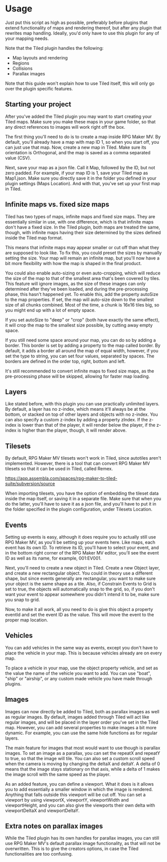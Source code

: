 # Usage

Just put this script as high as possible, preferably before plugins that
extend functionality of maps and rendering thereof, but after any plugin
that rewrites map handling. Ideally, you'd only have to use this plugin for
any of your mapping needs.

Note that the Tiled plugin handles the following:
 * Map layouts and rendering
 * Regions
 * Collisions
 * Parallax images

Note that this guide won't explain how to use Tiled itself, this will only
go over the plugin specific features.

## Starting your project

After you've added the Tiled plugin you may want to start creating your
Tiled maps. Make sure you make these maps in your game folder, so that any
direct references to images will work right off the box.

The first thing you'll need to do is to create a map inside RPG Maker MV.
By default, you'll already have a map with map ID 1, so when you start off,
you can just use that map. Now, create a new map in Tiled. Make sure its
orientation is Orthogonal, and the map is saved as a comma separated value
(CSV).

Next, save your map as a json file. Call it Map, followed by the ID, but not
zero padded. For example, if your map ID is 1, save your Tiled map as
Map1.json. Make sure you directly save it in the folder you defined in your
plugin settings (Maps Location). And with that, you've set up your first
map in Tiled.

## Infinite maps vs. fixed size maps

Tiled has two types of maps, infinite maps and fixed size maps. They are
essentially similar in use, with one difference, which is that infinite maps
don't have a fixed size. In the Tiled plugin, both maps are treated the
same, though, with infinite maps having their size determined by the
sizes defined inside the Tiled map format.

This means that infinite maps may appear smaller or cut off than what they
are supposed to look like. To fix this, you could preset the sizes by
manually setting the size. Your map will remain an infinite map, but you'll
now have a bit more flexibility with how the map is shaped in the final
product.

You could also enable auto-sizing or even auto-cropping, which will reduce
the size of the map to that of the smallest area that's been covered by tiles.
This feature will ignore images, as the size of these images can only
determined after they've been loaded, and during the pre-processing phase,
this hasn't happened yet. To enable this, add the property autoSize to the map
properties. If set, the map will auto-size down to the smallest size of all
chunks combined. Most of the time, a chunk is 16x16 tiles big, so you might
end up with a lot of empty space.

If you set autoSize to "deep" or "crop" (both have exactly the same effect),
it will crop the map to the smallest size possible, by cutting away empty
space.

If you still need some space around your map, you can do so by adding a border.
This border is set by adding a property to the map called border. By default,
it adds a border all around the map of equal width, however, if you set the
type to string, you can set four values, separated by spaces. The borders are
defined in the order top, right, bottom and left.

It's still recommended to convert infinite maps to fixed size maps, as the
pre-processing phase will be skipped, allowing for faster map loading.

## Layers

Like stated before, with this plugin you can use practically unlimited
layers. By default, a layer has no z-index, which means it'll always be at
the bottom, or stacked on top of other layers and objects with no z-index.
You can also specify a custom z-index by adding a property zIndex. If the
z-index is lower than that of the player, it will render below the player,
if the z-index is higher than the player, though, it will render above.

## Tilesets

By default, RPG Maker MV tilesets won't work in Tiled, since autotiles
aren't implemented. However, there is a tool that can convert RPG Maker MV
tilesets so that it can be used in Tiled, called Remex.

https://app.assembla.com/spaces/rpg-maker-to-tiled-suite/subversion/source

When importing tilesets, you have the option of embedding the tileset data
inside the map itself, or saving it in a separate file. Make sure that when
you do the latter, you'll have to save it as a json file, and you'll have to
put it in the folder specified in the plugin configuration, under
Tilesets Location.

## Events

Setting up events is easy, although it does require you to actually still use
RPG Maker MV, as you'll be setting up your events here. Like maps, each event
has its own ID. To retrieve its ID, you'll have to select your event, and in
the bottom right corner of the RPG Maker MV editor, you'll see the event ID as
well as its name, for example, 001:EV001.

Next, you'll need to create a new object in Tiled. Create a new Object layer,
and create a new rectangular object. You could in theory use a different shape,
but since events generally are rectangular, you want to make sure your object
is the same shape as a tile. Also, if Constrain Events to Grid is set to true,
the objects will automatically snap to the grid, so, if you don't want your
event to appear somewhere you didn't intend it to be, make sure you snap to
grid.

Now, to make it all work, all you need to do is give this object a property
eventId and set the event ID as the value. This will move the event to the
proper map location.

## Vehicles

You can add vehicles in the same way as events, except you don't have to place
the vehicle in your map. This is because vehicles already are on every map.

To place a vehicle in your map, use the object property vehicle, and set as
the value the name of the vehicle you want to add. You can use "boat", "ship"
or "airship", or any custom made vehicle you have made through plugins.

## Images

Images can now directly be added to Tiled, both as parallax images as well as
regular images. By default, images added through Tiled will act like regular
images, and will be placed in the layer order you've set in the Tiled map.
However, you can add several properties to make images a bit more dynamic. For
example, you can use the same hide functions as for regular layers.

The main feature for images that most would want to use though is parallax
images. To set an image as a parallax, you can set the repeatX and repeatY to
true, so that the image will tile. You can also set a custom scroll speed when
the camera is moving by changing the deltaX and deltaY. A delta of 0 means that
the image stays stationary on that axis, while a delta of 1 makes the image
scroll with the same speed as the player.

As an added feature, you can define a viewport. What it does is it allows you
to add essentially a smaller window in which the image is rendered. Anything
that falls outside this viewport will be cut off. You can set a viewport by
using viewportX, viewportY, viewportWidth and viewportHeight, and you can also
give the viewports their own delta with viewportDeltaX and viewportDeltaY.

## Extra notes on parallax images

While the Tiled plugin has its own handles for parallax images, you can
still use RPG Maker MV's default parallax image functionality, as that will
not be overwritten. This is to give the creators options, in case the Tiled
functionalities are too confusing.

